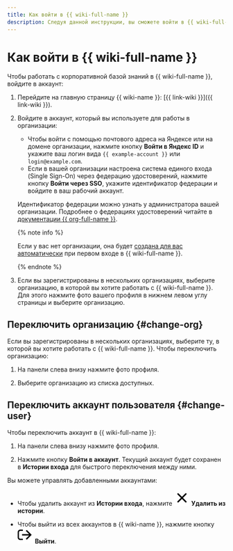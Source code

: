 ```yaml
---
title: Как войти в {{ wiki-full-name }}
description: Следуя данной инструкции, вы сможете войти в {{ wiki-full-name }}.
---
```


# Как войти в {{ wiki-full-name }}

Чтобы работать с корпоративной базой знаний в {{ wiki-full-name }}, войдите в аккаунт:

1. Перейдите на главную страницу {{ wiki-name }}: [{{ link-wiki }}]({{ link-wiki }}).

1. Войдите в аккаунт, который вы используете для работы в организации:

   - Чтобы войти с помощью почтового адреса на Яндексе или на домене организации, нажмите кнопку **Войти в Яндекс ID** и укажите ваш логин вида `{{ example-account }}` или `login@example.com`.
   - Если в вашей организации настроена система единого входа (Single Sign-On) через федерацию удостоверений, нажмите кнопку **Войти через SSO**, укажите идентификатор федерации и войдите в ваш рабочий аккаунт.
   
   Идентификатор федерации можно узнать у администратора вашей организации. Подробнее о федерациях удостоверений читайте в [документации {{ org-full-name }}](../organization/concepts/add-federation.md).

   {% note info %}

   Если у вас нет организации, она будет [создана для вас автоматически](enable-wiki.md) при первом входе в {{ wiki-full-name }}.

   {% endnote %}

1. Если вы зарегистрированы в нескольких организациях, выберите организацию, в которой вы хотите работать с {{ wiki-full-name }}. Для этого нажмите фото вашего профиля в нижнем левом углу страницы и выберите организацию.

## Переключить организацию {#change-org}

Если вы зарегистрированы в нескольких организациях, выберите ту, в которой вы хотите работать с {{ wiki-full-name }}. Чтобы переключить организацию:

1. На панели слева внизу нажмите фото профиля.

1. Выберите организацию из списка доступных.

## Переключить аккаунт пользователя {#change-user}

Чтобы переключить аккаунт в {{ wiki-full-name }}:

1. На панели слева внизу нажмите фото профиля.

1. Нажмите кнопку **Войти в аккаунт**. Текущий аккаунт будет сохранен в **Истории входа** для быстрого переключения между ними.

Вы можете управлять добавленными аккаунтами:

* Чтобы удалить аккаунт из **Истории входа**, нажмите ![](../_assets/wiki/svg/delete-from-history.svg) **Удалить из истории**.

* Чтобы выйти из всех аккаунтов в {{ wiki-name }}, нажмите кнопку ![](../_assets/wiki/svg/logout.svg) **Выйти**.